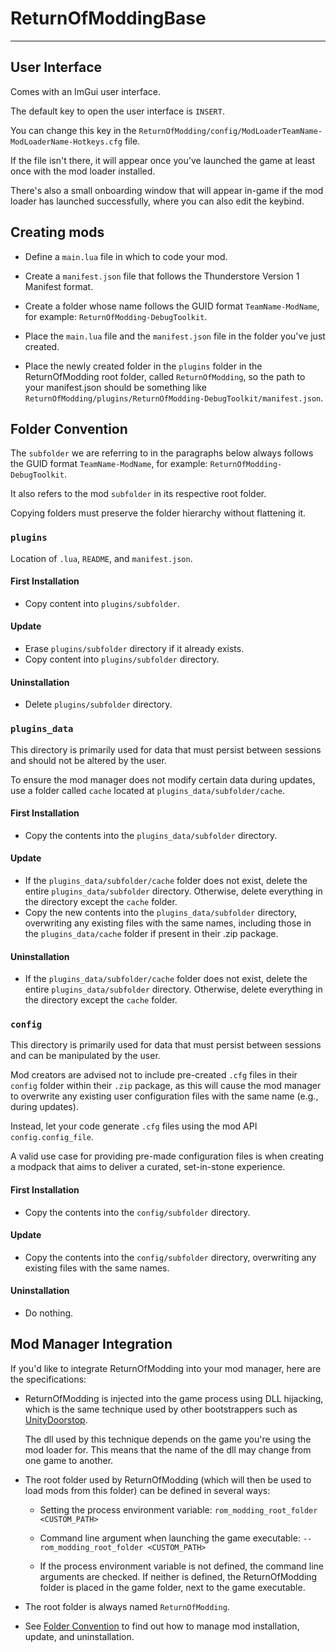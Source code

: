 # ReturnOfModdingBase

---

## User Interface

Comes with an ImGui user interface.

The default key to open the user interface is `INSERT`.

You can change this key in the `ReturnOfModding/config/ModLoaderTeamName-ModLoaderName-Hotkeys.cfg` file.

If the file isn't there, it will appear once you've launched the game at least once with the mod loader installed.

There's also a small onboarding window that will appear in-game if the mod loader has launched successfully, where you can also edit the keybind.

## Creating mods

- Define a `main.lua` file in which to code your mod.

- Create a `manifest.json` file that follows the Thunderstore Version 1 Manifest format.

- Create a folder whose name follows the GUID format `TeamName-ModName`, for example: `ReturnOfModding-DebugToolkit`.

- Place the `main.lua` file and the `manifest.json` file in the folder you've just created.

- Place the newly created folder in the `plugins` folder in the ReturnOfModding root folder, called `ReturnOfModding`, so the path to your manifest.json should be something like `ReturnOfModding/plugins/ReturnOfModding-DebugToolkit/manifest.json`.

## Folder Convention

The `subfolder` we are referring to in the paragraphs below always follows the GUID format `TeamName-ModName`, for example: `ReturnOfModding-DebugToolkit`.

It also refers to the mod `subfolder` in its respective root folder.

Copying folders must preserve the folder hierarchy without flattening it.

### `plugins`

Location of `.lua`, `README`, and `manifest.json`.
 
#### First Installation
- Copy content into `plugins/subfolder`.

#### Update
- Erase `plugins/subfolder` directory if it already exists.
- Copy content into `plugins/subfolder` directory.

#### Uninstallation
- Delete `plugins/subfolder` directory.
  
### `plugins_data`

This directory is primarily used for data that must persist between sessions and should not be altered by the user.

To ensure the mod manager does not modify certain data during updates, use a folder called `cache` located at `plugins_data/subfolder/cache`.

#### First Installation
- Copy the contents into the `plugins_data/subfolder` directory.

#### Update
- If the `plugins_data/subfolder/cache` folder does not exist, delete the entire `plugins_data/subfolder` directory. Otherwise, delete everything in the directory except the `cache` folder.
- Copy the new contents into the `plugins_data/subfolder` directory, overwriting any existing files with the same names, including those in the `plugins_data/cache` folder if present in their .zip package.

#### Uninstallation
- If the `plugins_data/subfolder/cache` folder does not exist, delete the entire `plugins_data/subfolder` directory. Otherwise, delete everything in the directory except the `cache` folder.

### `config`

This directory is primarily used for data that must persist between sessions and can be manipulated by the user.

Mod creators are advised not to include pre-created `.cfg` files in their `config` folder within their `.zip` package, as this will cause the mod manager to overwrite any existing user configuration files with the same name (e.g., during updates).

Instead, let your code generate `.cfg` files using the mod API `config.config_file`.

A valid use case for providing pre-made configuration files is when creating a modpack that aims to deliver a curated, set-in-stone experience.

#### First Installation
- Copy the contents into the `config/subfolder` directory.

#### Update
- Copy the contents into the `config/subfolder` directory, overwriting any existing files with the same names.

#### Uninstallation
- Do nothing.

## Mod Manager Integration

If you'd like to integrate ReturnOfModding into your mod manager, here are the specifications:

- ReturnOfModding is injected into the game process using DLL hijacking, which is the same technique used by other bootstrappers such as [UnityDoorstop](https://github.com/NeighTools/UnityDoorstop).

  The dll used by this technique depends on the game you're using the mod loader for. This means that the name of the dll may change from one game to another.

- The root folder used by ReturnOfModding (which will then be used to load mods from this folder) can be defined in several ways:

  - Setting the process environment variable: `rom_modding_root_folder <CUSTOM_PATH>`

  - Command line argument when launching the game executable: `--rom_modding_root_folder <CUSTOM_PATH>`

  - If the process environment variable is not defined, the command line arguments are checked. If neither is defined, the ReturnOfModding folder is placed in the game folder, next to the game executable.

- The root folder is always named `ReturnOfModding`.

- See [Folder Convention](#folder-convention) to find out how to manage mod installation, update, and uninstallation.

